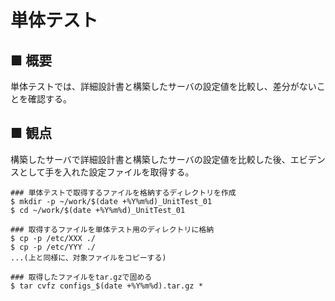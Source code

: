 # 単体テスト
## ■ 概要
単体テストでは、詳細設計書と構築したサーバの設定値を比較し、差分がないことを確認する。

## ■ 観点
構築したサーバで詳細設計書と構築したサーバの設定値を比較した後、エビデンスとして手を入れた設定ファイルを取得する。
```
### 単体テストで取得するファイルを格納するディレクトリを作成
$ mkdir -p ~/work/$(date +%Y%m%d)_UnitTest_01
$ cd ~/work/$(date +%Y%m%d)_UnitTest_01

### 取得するファイルを単体テスト用のディレクトリに格納
$ cp -p /etc/XXX ./
$ cp -p /etc/YYY ./
...(上と同様に、対象ファイルをコピーする)

### 取得したファイルをtar.gzで固める
$ tar cvfz configs_$(date +%Y%m%d).tar.gz *
```
